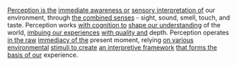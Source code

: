 
[Perception is the](2/2/2/3/3/_Perception-Judgment) [immediate awareness or](2/1/3/_Aware-Unaware) [sensory interpretation of](2/1/3/1/_Visual-Auditory-Tactile) our environment, through [the combined senses](2/1/3/1/_Visual-Auditory-Tactile) - sight, sound, smell, touch, and taste. Perception works [with cognition to](2/1/3/3/1/3/.Cognitive) [shape our understanding](2/1/3/3/2/2/.Understanding) of the world, [imbuing our experiences](1/1/3/2/2/1/3/3/.Experience-based) [with quality and](3/1/3/3/1/2/1/1/3/.Quality%20Control) depth. Perception operates [in the raw](3/1/3/3/1/2/1/1/_Raw-Finished) [immediacy of the](1/2/2/1/2/3/.Immediacy) present moment, relying [on various environmental](3/3/2/1/2/3/_Nature-Environment) [stimuli to create](2/1/3/2/3/_Sensation-Cognition) [an interpretive framework](3/3/2/2/3/3/3/.Interpretive%20Freedom) [that forms the](1/3/1/1/1/2/.Thermodynamics) [basis of our](1/3/1/2/3/1/2/.Bases) experience.

